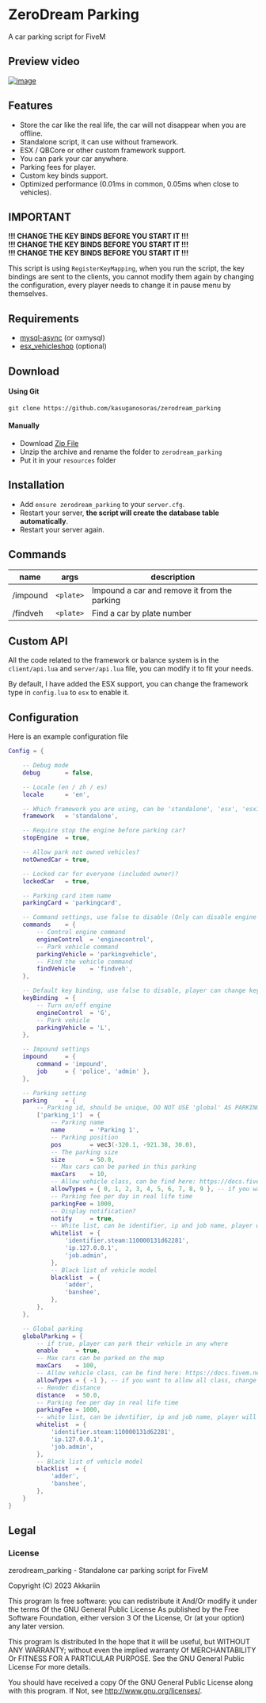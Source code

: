 # ZeroDream Parking
A car parking script for FiveM

## Preview video

[![image](https://user-images.githubusercontent.com/34357771/210299479-b71f3ad1-b08b-4189-a0ec-9374a259d23c.png)](https://youtu.be/UH77hUi-KkI)

## Features

- Store the car like the real life, the car will not disappear when you are offline.
- Standalone script, it can use without framework.
- ESX / QBCore or other custom framework support.
- You can park your car anywhere.
- Parking fees for player.
- Custom key binds support.
- Optimized performance (0.01ms in common, 0.05ms when close to vehicles).

## IMPORTANT
**!!! CHANGE THE KEY BINDS BEFORE YOU START IT !!!**<br>
**!!! CHANGE THE KEY BINDS BEFORE YOU START IT !!!**<br>
**!!! CHANGE THE KEY BINDS BEFORE YOU START IT !!!**<br>

This script is using `RegisterKeyMapping`, when you run the script, the key bindings are sent to the clients, you cannot modify them again by changing the configuration, every player needs to change it in pause menu by themselves.

## Requirements

- [mysql-async](https://github.com/brouznouf/fivem-mysql-async) (or oxmysql)
- [esx_vehicleshop](https://github.com/bathorus/esx_vehicleshop) (optional)

## Download

#### Using Git

```
git clone https://github.com/kasuganosoras/zerodream_parking
```

#### Manually

- Download [Zip File](https://github.com/kasuganosoras/zerodream_parking/archive/master.zip)
- Unzip the archive and rename the folder to `zerodream_parking`
- Put it in your `resources` folder

## Installation

- Add `ensure zerodream_parking` to your `server.cfg`.
- Restart your server, **the script will create the database table automatically**.
- Restart your server again.

## Commands

| name | args | description |
| ---- | ---- | ----------- |
| /impound | `<plate>` | Impound a car and remove it from the parking |
| /findveh | `<plate>` | Find a car by plate number |

## Custom API

All the code related to the framework or balance system is in the `client/api.lua` and `server/api.lua` file, you can modify it to fit your needs.

By default, I have added the ESX support, you can change the framework type in `config.lua` to `esx` to enable it.

## Configuration
Here is an example configuration file

```lua
Config = {

    -- Debug mode
    debug       = false,

    -- Locale (en / zh / es)
    locale      = 'en',

    -- Which framework you are using, can be 'standalone', 'esx', 'esx1.9' or 'qbcore'
    framework   = 'standalone',

    -- Require stop the engine before parking car?
    stopEngine  = true,

    -- Allow park not owned vehicles?
    notOwnedCar = true,

    -- Locked car for everyone (included owner)?
    lockedCar   = true,

    -- Parking card item name
    parkingCard = 'parkingcard',

    -- Command settings, use false to disable (Only can disable engine control / find vehicle)
    commands    = {
        -- Control engine command
        engineControl  = 'enginecontrol',
        -- Park vehicle command
        parkingVehicle = 'parkingvehicle',
        -- Find the vehicle command
        findVehicle    = 'findveh',
    },

    -- Default key binding, use false to disable, player can change key binding in pause menu > settings > key binding > FiveM
    keyBinding  = {
        -- Turn on/off engine
        engineControl  = 'G',
        -- Park vehicle
        parkingVehicle = 'L',
    },

    -- Impound settings
    impound     = {
        command = 'impound',
        job     = { 'police', 'admin' },
    },

    -- Parking setting
    parking     = {
        -- Parking id, should be unique, DO NOT USE 'global' AS PARKING ID
        ['parking_1']  = {
            -- Parking name
            name       = 'Parking 1',
            -- Parking position
            pos        = vec3(-320.1, -921.38, 30.0),
            -- The parking size
            size       = 50.0,
            -- Max cars can be parked in this parking
            maxCars    = 10,
            -- Allow vehicle class, can be find here: https://docs.fivem.net/natives/?_0x29439776AAA00A62 (use -1 means all, use , to separate multiple types)
            allowTypes = { 0, 1, 2, 3, 4, 5, 6, 7, 8, 9 }, -- if you want to allow all class, change to { -1 },
            -- Parking fee per day in real life time
            parkingFee = 1000,
            -- Display notification?
            notify     = true,
            -- White list, can be identifier, ip and job name, player will not need to pay parking fee if they are in the whitelist
            whitelist  = {
                'identifier.steam:110000131d62281',
                'ip.127.0.0.1',
                'job.admin',
            },
            -- Black list of vehicle model
            blacklist  = {
                'adder',
                'banshee',
            },
        },
    },

    -- Global parking
    globalParking = {
        -- if true, player can park their vehicle in any where
        enable     = true,
        -- Max cars can be parked on the map
        maxCars    = 100,
        -- Allow vehicle class, can be find here: https://docs.fivem.net/natives/?_0x29439776AAA00A62 (use -1 means all, use , to separate multiple types)
        allowTypes = { -1 }, -- if you want to allow all class, change to { -1 },
        -- Render distance
        distance   = 50.0,
        -- Parking fee per day in real life time
        parkingFee = 1000,
        -- white list, can be identifier, ip and job name, player will not need to pay parking fee if they are in the whitelist
        whitelist  = {
            'identifier.steam:110000131d62281',
            'ip.127.0.0.1',
            'job.admin',
        },
        -- Black list of vehicle model
        blacklist  = {
            'adder',
            'banshee',
        },
    }
}
```

## Legal

### License

zerodream_parking - Standalone car parking script for FiveM

Copyright (C) 2023 Akkariin

This program Is free software: you can redistribute it And/Or modify it under the terms Of the GNU General Public License As published by the Free Software Foundation, either version 3 Of the License, Or (at your option) any later version.

This program Is distributed In the hope that it will be useful, but WITHOUT ANY WARRANTY; without even the implied warranty Of MERCHANTABILITY Or FITNESS FOR A PARTICULAR PURPOSE. See the GNU General Public License For more details.

You should have received a copy Of the GNU General Public License along with this program. If Not, see http://www.gnu.org/licenses/.
